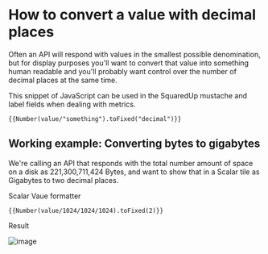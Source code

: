 # How to convert a value with decimal places

Often an API will respond with values in the smallest possible denomination, but for display purposes you'll want to convert that value into something human readable and you'll probably want control over the number of decimal places at the same time.

This snippet of JavaScript can be used in the SquaredUp mustache and label fields when dealing with metrics.

```{{Number(value/"something").toFixed("decimal")}}```

## Working example: Converting bytes to gigabytes
We're calling an API that responds with the total number amount of space on a disk as 221,300,711,424 Bytes, and want to show that in a Scalar tile as Gigabytes to two decimal places.

Scalar Vaue formatter

```{{Number(value/1024/1024/1024).toFixed(2)}}```

Result

![image](https://user-images.githubusercontent.com/18680913/122589115-c58cc000-d057-11eb-955c-12de75a392cb.png)

